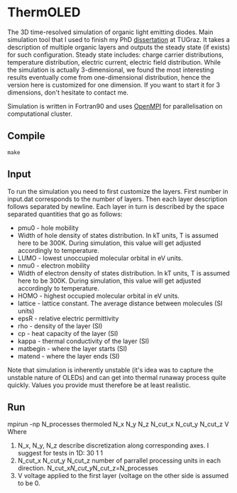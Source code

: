 # ThermOLED

The 3D time-resolved simulation of organic light emitting diodes. Main simulation tool that I used to finish my PhD [dissertation](https://online.tugraz.at/tug_online/pl/ui/$ctx;lang=EN/wbAbs.showThesis?pThesisNr=72911&pOrgNr=2380) at TUGraz. 
It takes a description of multiple organic layers and outputs the steady state (if exists) for such configuration. Steady state includes: charge carrier distributions, temperature distribution, electric current, electric field distribution.
While the simulation is actually 3-dimensional, we found the most interesting results eventually come from one-dimensional distribution, hence the version here is customized for one dimension. If you want to start it for 3 dimensions, don't hesitate to contact me.

Simulation is written in Fortran90 and uses [OpenMPI](https://www.open-mpi.org/) for parallelisation on computational cluster.

## Compile
`make`

## Input
To run the simulation you need to first customize the layers. First number in input.dat corresponds to the number of layers. Then each layer description follows separated by newline. Each layer in turn is described by the space separated quantities that go as follows:
* pmu0 - hole mobility
* Width of hole density of states distribution. In kT units, T is assumed here to be 300K. During simulation, this value will get adjusted accordingly to temperature.
* LUMO - lowest unoccupied molecular orbital in eV units.
* nmu0 - electron mobility
* Width of electron density of states distribution. In kT units, T is assumed here to be 300K. During simulation, this value will get adjusted accordingly to temperature.
* HOMO - highest occupied molecular orbital in eV units.
* lattice - lattice constant. The average distance between molecules (SI units)
* epsR - relative electric permittivity
* rho - density of the layer (SI)
* cp - heat capacity of the layer (SI)
* kappa - thermal conductivity of the layer (SI)
* matbegin - where the layer starts (SI)
* matend - where the layer ends (SI)

Note that simulation is inherently unstable (it's idea was to capture the unstable nature of OLEDs) and can get into thermal runaway process quite quickly. Values you provide must therefore be at least realistic.

## Run
mpirun -np N_processes thermoled N_x N_y N_z N_cut_x N_cut_y N_cut_z V
Where 
1. N_x, N_y, N_z describe discretization along corresponding axes. I suggest for tests in 1D: 30 1 1
2. N_cut_x N_cut_y N_cut_z number of parrallel processing units in each direction. N_cut_x*N_cut_y*N_cut_z=N_processes
3. V voltage applied to the first layer (voltage on the other side is assumed to be 0.
